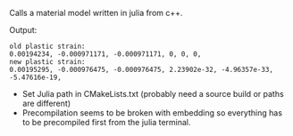 
Calls a material model written in julia from c++.

Output:
```
old plastic strain:
0.00194234, -0.000971171, -0.000971171, 0, 0, 0, 
new plastic strain:
0.00195295, -0.000976475, -0.000976475, 2.23902e-32, -4.96357e-33, -5.47616e-19, 
```

* Set Julia path in CMakeLists.txt (probably need a source build or paths are different)
* Precompilation seems to be broken with embedding so everything has to be precompiled first from the julia terminal.
